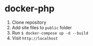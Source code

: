# docker-php

1. Clone repository
1. Add site files to `public` folder
1. Run `$ docker-compose up -d --build`
1. Visit `http://localhost`

